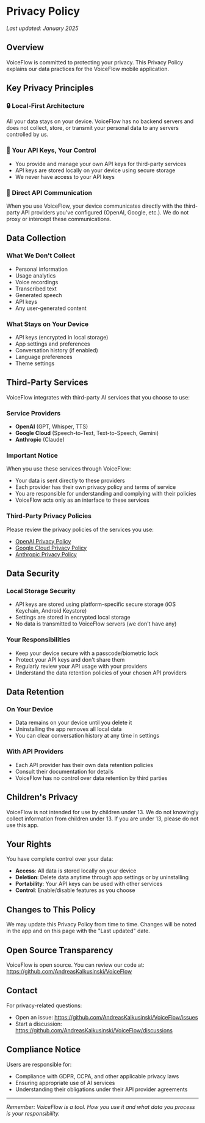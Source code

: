 # Privacy Policy

_Last updated: January 2025_

## Overview

VoiceFlow is committed to protecting your privacy. This Privacy Policy explains our data practices for the VoiceFlow mobile application.

## Key Privacy Principles

### 🔒 Local-First Architecture

All your data stays on your device. VoiceFlow has no backend servers and does not collect, store, or transmit your personal data to any servers controlled by us.

### 🔑 Your API Keys, Your Control

- You provide and manage your own API keys for third-party services
- API keys are stored locally on your device using secure storage
- We never have access to your API keys

### 📡 Direct API Communication

When you use VoiceFlow, your device communicates directly with the third-party API providers you've configured (OpenAI, Google, etc.). We do not proxy or intercept these communications.

## Data Collection

### What We Don't Collect

- Personal information
- Usage analytics
- Voice recordings
- Transcribed text
- Generated speech
- API keys
- Any user-generated content

### What Stays on Your Device

- API keys (encrypted in local storage)
- App settings and preferences
- Conversation history (if enabled)
- Language preferences
- Theme settings

## Third-Party Services

VoiceFlow integrates with third-party AI services that you choose to use:

### Service Providers

- **OpenAI** (GPT, Whisper, TTS)
- **Google Cloud** (Speech-to-Text, Text-to-Speech, Gemini)
- **Anthropic** (Claude)

### Important Notice

When you use these services through VoiceFlow:

- Your data is sent directly to these providers
- Each provider has their own privacy policy and terms of service
- You are responsible for understanding and complying with their policies
- VoiceFlow acts only as an interface to these services

### Third-Party Privacy Policies

Please review the privacy policies of the services you use:

- [OpenAI Privacy Policy](https://openai.com/privacy/)
- [Google Cloud Privacy Policy](https://cloud.google.com/terms/cloud-privacy-notice)
- [Anthropic Privacy Policy](https://www.anthropic.com/privacy)

## Data Security

### Local Storage Security

- API keys are stored using platform-specific secure storage (iOS Keychain, Android Keystore)
- Settings are stored in encrypted local storage
- No data is transmitted to VoiceFlow servers (we don't have any)

### Your Responsibilities

- Keep your device secure with a passcode/biometric lock
- Protect your API keys and don't share them
- Regularly review your API usage with your providers
- Understand the data retention policies of your chosen API providers

## Data Retention

### On Your Device

- Data remains on your device until you delete it
- Uninstalling the app removes all local data
- You can clear conversation history at any time in settings

### With API Providers

- Each API provider has their own data retention policies
- Consult their documentation for details
- VoiceFlow has no control over data retention by third parties

## Children's Privacy

VoiceFlow is not intended for use by children under 13. We do not knowingly collect information from children under 13. If you are under 13, please do not use this app.

## Your Rights

You have complete control over your data:

- **Access**: All data is stored locally on your device
- **Deletion**: Delete data anytime through app settings or by uninstalling
- **Portability**: Your API keys can be used with other services
- **Control**: Enable/disable features as you choose

## Changes to This Policy

We may update this Privacy Policy from time to time. Changes will be noted in the app and on this page with the "Last updated" date.

## Open Source Transparency

VoiceFlow is open source. You can review our code at:
https://github.com/AndreasKalkusinski/VoiceFlow

## Contact

For privacy-related questions:

- Open an issue: https://github.com/AndreasKalkusinski/VoiceFlow/issues
- Start a discussion: https://github.com/AndreasKalkusinski/VoiceFlow/discussions

## Compliance Notice

Users are responsible for:

- Compliance with GDPR, CCPA, and other applicable privacy laws
- Ensuring appropriate use of AI services
- Understanding their obligations under their API provider agreements

---

_Remember: VoiceFlow is a tool. How you use it and what data you process is your responsibility._
